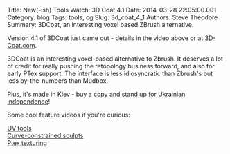 Title: New(-ish) Tools Watch: 3D Coat 4.1
Date: 2014-03-28 22:05:00.001
Category: blog
Tags: tools, cg
Slug: 3d_coat_4_1
Authors: Steve Theodore
Summary: 3DCoat, an interesting voxel based ZBrush alternative.

  
Version 4.1 of 3DCoat just came out - details in the video above or at [3D-Coat.com](http://3d-coat.com/).  
  
3DCoat is an interesting voxel-based alternative to Zbrush. It deserves a lot of credit for really pushing the retopology business forward, and also for early PTex support. The interface is less idiosyncratic than Zbrush's but less by-the-numbers than Mudbox.  
  
Plus, it's made in Kiev - buy a copy and [stand up for Ukrainian independence](http://www.artistssupportukraine.com/)!  
  
Some cool feature videos if you're curious:  
  
[UV tools](https://www.youtube.com/watch?v=NjiIL81sjxA)  
[Curve-constrained sculpts](https://www.youtube.com/watch?v=x9TE6xg6Ss8&list=PL7D9A514EEC320105)  
[Ptex texturing](https://www.youtube.com/watch?v=jX0t1b2b3_Y&list=UUkj0Q5hTgsyROJU4dlNu0Mg)  
  
  


